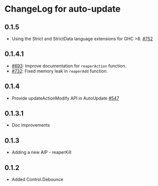 # ChangeLog for auto-update

## 0.1.5

* Using the Strict and StrictData language extensions for GHC >8.
  [#752](https://github.com/yesodweb/wai/pull/752)

## 0.1.4.1

* [#693](https://github.com/yesodweb/wai/pull/693):
  Improve documentation for `reaperAction` function.
* [#732](https://github.com/yesodweb/wai/pull/732):
  Fixed memory leak in `reaperAdd` function.

## 0.1.4

* Provide updateActionModify API in AutoUpdate [#547](https://github.com/yesodweb/wai/pull/547)

## 0.1.3.1

* Doc improvements

## 0.1.3

* Adding a new AIP - reaperKill

## 0.1.2

* Added Control.Debounce
